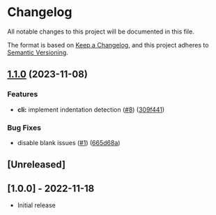 # Changelog

All notable changes to this project will be documented in this file.

The format is based on [Keep a Changelog](https://keepachangelog.com/en/1.0.0/),
and this project adheres to [Semantic Versioning](https://semver.org/spec/v2.0.0.html).

## [1.1.0](https://github.com/kenyerman/i18lint/compare/1.0.0...v1.1.0) (2023-11-08)


### Features

* **cli:** implement indentation detection ([#8](https://github.com/kenyerman/i18lint/issues/8)) ([309f441](https://github.com/kenyerman/i18lint/commit/309f4417bf7bdb525333608a95bc154c9937eab9))


### Bug Fixes

* disable blank issues ([#1](https://github.com/kenyerman/i18lint/issues/1)) ([665d68a](https://github.com/kenyerman/i18lint/commit/665d68a77da35a2a90beac3a14da7dada10e7b22))

## [Unreleased]

## [1.0.0] - 2022-11-18

- Initial release
